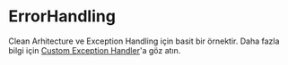 # ErrorHandling

Clean Arhitecture ve Exception Handling için basit bir örnektir. Daha fazla bilgi için <a href="https://magnificentengineer.com/en-us/post/106/custom-exception-handler" target="_blank">Custom Exception Handler</a>'a göz atın.
